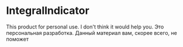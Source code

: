 # IntegralIndicator
This product for personal use. I don't think it would help you. Это персональная разработка. Данный материал вам, скорее всего, не поможет 
